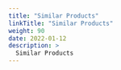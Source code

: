 ```yaml
---
title: "Similar Products"
linkTitle: "Similar Products"
weight: 90
date: 2022-01-12
description: >
  Similar Products
---
```


